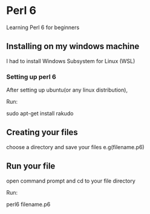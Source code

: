 # Perl 6

Learning Perl 6 for beginners

## Installing on my windows machine

I had to install Windows Subsystem for Linux (WSL)

### Setting up perl 6

After setting up ubuntu(or any linux distribution),

Run:

sudo apt-get install rakudo

## Creating your files

choose a directory and save your files e.g(filename.p6)

## Run your file

open command prompt and cd to your file directory

Run:

perl6 filename.p6

